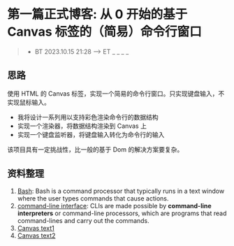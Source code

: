 # 第一篇正式博客: 从 0 开始的基于 Canvas 标签的（简易）命令行窗口
> - BT 2023.10.15 21:28 --> ET _ _ _ _ 

## 思路
使用 HTML 的 Canvas 标签，实现一个简易的命令行窗口。只实现键盘输入，不实现鼠标输入。

- 我将设计一系列用以支持彩色渲染命令行的数据结构
- 实现一个渲染器，将数据结构渲染到 Canvas 上
- 实现一个键盘监听器，将键盘输入转化为命令行的输入
  
该项目具有一定挑战性，比一般的基于 Dom 的解决方案要复杂。

## 资料整理
1. [Bash](https://en.wikipedia.org/wiki/Bash_(Unix_shell)): Bash is a command processor that typically runs in a text window where the user types commands that cause actions. 
2. [command-line interface](https://en.wikipedia.org/wiki/Command-line_interface#Command-line_interpreter): CLIs are made possible by **command-line interpreters** or command-line processors, which are programs that read command-lines and carry out the commands.
3. [Canvas text1](https://www.cnblogs.com/OrochiZ-/p/11645217.html)
4. [Canvas text2](https://zhuanlan.zhihu.com/p/639209644)